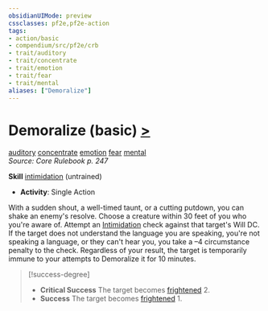 ```yaml
---
obsidianUIMode: preview
cssclasses: pf2e,pf2e-action
tags:
- action/basic
- compendium/src/pf2e/crb
- trait/auditory
- trait/concentrate
- trait/emotion
- trait/fear
- trait/mental
aliases: ["Demoralize"]
---
```

# Demoralize (basic) [>](rules/core-rulebook/chapter-9-playing-the-game.md#Actions "Single Action")
[auditory](rules/traits/auditory.md "Auditory Effect Trait")  [concentrate](rules/traits/concentrate.md "Concentrate Action & Ability Trait")  [emotion](rules/traits/emotion.md "Emotion Effect Trait")  [fear](rules/traits/fear.md "Fear Effect Trait")  [mental](rules/traits/mental.md "Mental Effect Trait")  
*Source: Core Rulebook p. 247*  

**Skill** [intimidation](compendium/skills.md#Intimidation) (untrained)
- **Activity**: Single Action

With a sudden shout, a well-timed taunt, or a cutting putdown, you can shake an enemy's resolve. Choose a creature within 30 feet of you who you're aware of. Attempt an [Intimidation](compendium/skills.md#Intimidation) check against that target's Will DC. If the target does not understand the language you are speaking, you're not speaking a language, or they can't hear you, you take a –4 circumstance penalty to the check. Regardless of your result, the target is temporarily immune to your attempts to Demoralize it for 10 minutes.

> [!success-degree] 
> - **Critical Success** The target becomes [frightened](rules/conditions.md#Frightened) 2.
> - **Success** The target becomes [frightened](rules/conditions.md#Frightened) 1.